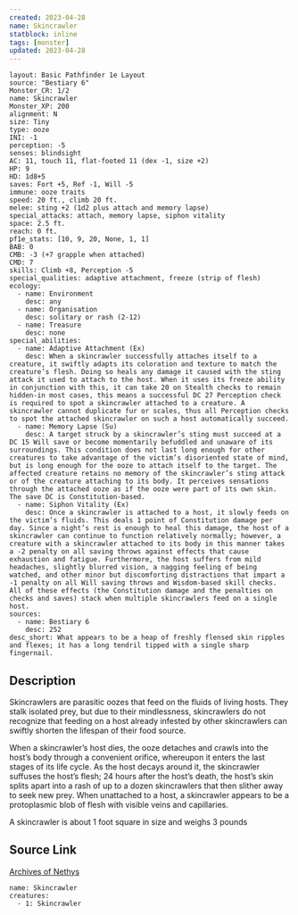 ```yaml
---
created: 2023-04-28
name: Skincrawler
statblock: inline
tags: [monster]
updated: 2023-04-28
---
```

```statblock
layout: Basic Pathfinder 1e Layout
source: "Bestiary 6"
Monster_CR: 1/2
name: Skincrawler
Monster_XP: 200
alignment: N
size: Tiny
type: ooze
INI: -1
perception: -5
senses: blindsight
AC: 11, touch 11, flat-footed 11 (dex -1, size +2)
HP: 9
HD: 1d8+5
saves: Fort +5, Ref -1, Will -5
immune: ooze traits
speed: 20 ft., climb 20 ft.
melee: sting +2 (1d2 plus attach and memory lapse)
special_attacks: attach, memory lapse, siphon vitality
space: 2.5 ft.
reach: 0 ft.
pf1e_stats: [10, 9, 20, None, 1, 1]
BAB: 0
CMB: -3 (+7 grapple when attached)
CMD: 7
skills: Climb +8, Perception -5
special_qualities: adaptive attachment, freeze (strip of flesh)
ecology:
  - name: Environment
    desc: any
  - name: Organisation
    desc: solitary or rash (2-12)
  - name: Treasure
    desc: none
special_abilities:
  - name: Adaptive Attachment (Ex)
    desc: When a skincrawler successfully attaches itself to a creature, it swiftly adapts its coloration and texture to match the creature’s flesh. Doing so heals any damage it caused with the sting attack it used to attach to the host. When it uses its freeze ability in conjunction with this, it can take 20 on Stealth checks to remain hidden-in most cases, this means a successful DC 27 Perception check is required to spot a skincrawler attached to a creature. A skincrawler cannot duplicate fur or scales, thus all Perception checks to spot the attached skincrawler on such a host automatically succeed.
  - name: Memory Lapse (Su)
    desc: A target struck by a skincrawler’s sting must succeed at a DC 15 Will save or become momentarily befuddled and unaware of its surroundings. This condition does not last long enough for other creatures to take advantage of the victim’s disoriented state of mind, but is long enough for the ooze to attach itself to the target. The affected creature retains no memory of the skincrawler’s sting attack or of the creature attaching to its body. It perceives sensations through the attached ooze as if the ooze were part of its own skin. The save DC is Constitution-based.
  - name: Siphon Vitality (Ex)
    desc: Once a skincrawler is attached to a host, it slowly feeds on the victim’s fluids. This deals 1 point of Constitution damage per day. Since a night’s rest is enough to heal this damage, the host of a skincrawler can continue to function relatively normally; however, a creature with a skincrawler attached to its body in this manner takes a -2 penalty on all saving throws against effects that cause exhaustion and fatigue. Furthermore, the host suffers from mild headaches, slightly blurred vision, a nagging feeling of being watched, and other minor but discomforting distractions that impart a -1 penalty on all Will saving throws and Wisdom-based skill checks. All of these effects (the Constitution damage and the penalties on checks and saves) stack when multiple skincrawlers feed on a single host.
sources:
  - name: Bestiary 6
    desc: 252
desc_short: What appears to be a heap of freshly flensed skin ripples and flexes; it has a long tendril tipped with a single sharp fingernail.
```
## Description
Skincrawlers are parasitic oozes that feed on the fluids of living hosts. They stalk isolated prey, but due to their mindlessness, skincrawlers do not recognize that feeding on a host already infested by other skincrawlers can swiftly shorten the lifespan of their food source. 

When a skincrawler’s host dies, the ooze detaches and crawls into the host’s body through a convenient orifice, whereupon it enters the last stages of its life cycle. As the host decays around it, the skincrawler suffuses the host’s flesh; 24 hours after the host’s death, the host’s skin splits apart into a rash of up to a dozen skincrawlers that then slither away to seek new prey. When unattached to a host, a skincrawler appears to be a protoplasmic blob of flesh with visible veins and capillaries. 

A skincrawler is about 1 foot square in size and weighs 3 pounds
## Source Link
[Archives of Nethys](https://aonprd.com/MonsterDisplay.aspx?ItemName=Skincrawler)
```encounter-table
name: Skincrawler
creatures:
  - 1: Skincrawler
```

